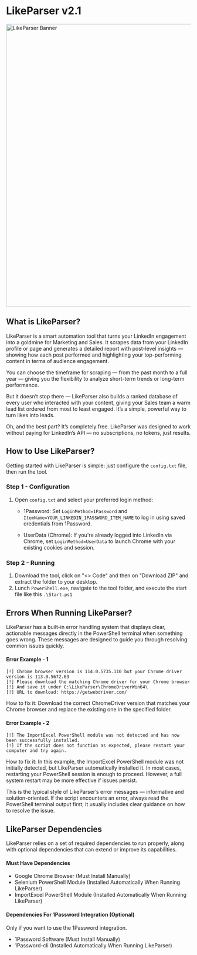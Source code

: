 # LikeParser v2.1
<img width="768" alt="LikeParser Banner" src="https://github.com/user-attachments/assets/db5cdde7-f496-4342-a4b1-3b6c9d410d25" />

## What is LikeParser?
LikeParser is a smart automation tool that turns your LinkedIn engagement into a goldmine for Marketing and Sales. It scrapes data from your LinkedIn profile or page and generates a detailed report with post-level insights — showing how each post performed and highlighting your top-performing content in terms of audience engagement.

You can choose the timeframe for scraping — from the past month to a full year — giving you the flexibility to analyze short-term trends or long-term performance.

But it doesn’t stop there — LikeParser also builds a ranked database of every user who interacted with your content, giving your Sales team a warm lead list ordered from most to least engaged. It’s a simple, powerful way to turn likes into leads.

Oh, and the best part? It’s completely free. LikeParser was designed to work without paying for LinkedIn’s API — no subscriptions, no tokens, just results.

## How to Use LikeParser?
Getting started with LikeParser is simple: just configure the `config.txt` file, then run the tool.

### Step 1 - Configuration
1. Open `config.txt` and select your preferred login method: <be>

   * 1Password: Set `LoginMethod=1Password` and `ItemName=YOUR_LINKEDIN_1PASSWORD_ITEM_NAME` to log in using saved credentials from 1Password. <be>
   
   * UserData (Chrome): If you're already logged into LinkedIn via Chrome, set `LoginMethod=UserData` to launch Chrome with your existing cookies and session. <br>
   
### Step 2 - Running
1. Download the tool, click on "<> Code" and then on "Download ZIP" and extract the folder to your desktop.
2. Lunch `PowerShell.exe`, navigate to the tool folder, and execute the start file like this `.\Start.ps1`

## Errors When Running LikeParser?
LikeParser has a built-in error handling system that displays clear, actionable messages directly in the PowerShell terminal when something goes wrong. These messages are designed to guide you through resolving common issues quickly. <be>

#### Error Example - 1 <br>
```
[!] Chrome browser version is 114.0.5735.110 but your Chrome driver version is 113.0.5672.63
[!] Please download the matching Chrome driver for your Chrome browser
[!] And save it under C:\LikeParser\ChromeDriverWin64\
[!] URL to download: https://getwebdriver.com/
```
How to fix it: Download the correct ChromeDriver version that matches your Chrome browser and replace the existing one in the specified folder.

#### Error Example - 2 <be>
```
[!] The ImportExcel PowerShell module was not detected and has now been successfully installed.
[!] If the script does not function as expected, please restart your computer and try again.
```
How to fix it: In this example, the ImportExcel PowerShell module was not initially detected, but LikeParser automatically installed it.
In most cases, restarting your PowerShell session is enough to proceed. However, a full system restart may be more effective if issues persist.

This is the typical style of LikeParser’s error messages — informative and solution-oriented.
If the script encounters an error, always read the PowerShell terminal output first; it usually includes clear guidance on how to resolve the issue.

## LikeParser Dependencies
LikeParser relies on a set of required dependencies to run properly, along with optional dependencies that can extend or improve its capabilities.

#### Must Have Dependencies
* Google Chrome Browser (Must Install Manually)
* Selenium PowerShell Module (Installed Automatically When Running LikeParser)
* ImportExcel PowerShell Module (Installed Automatically When Running LikeParser)

#### Dependencies For 1Password Integration (Optional)
Only if you want to use the 1Password integration.
* 1Password Software (Must Install Manually)
* 1Password-cli (Installed Automatically When Running LikeParser)

